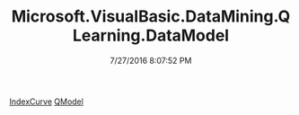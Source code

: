 ﻿---
title: Microsoft.VisualBasic.DataMining.QLearning.DataModel
date: 7/27/2016 8:07:52 PM
---

[IndexCurve](T-Microsoft.VisualBasic.DataMining.QLearning.DataModel.IndexCurve.html)
[QModel](T-Microsoft.VisualBasic.DataMining.QLearning.DataModel.QModel.html)
